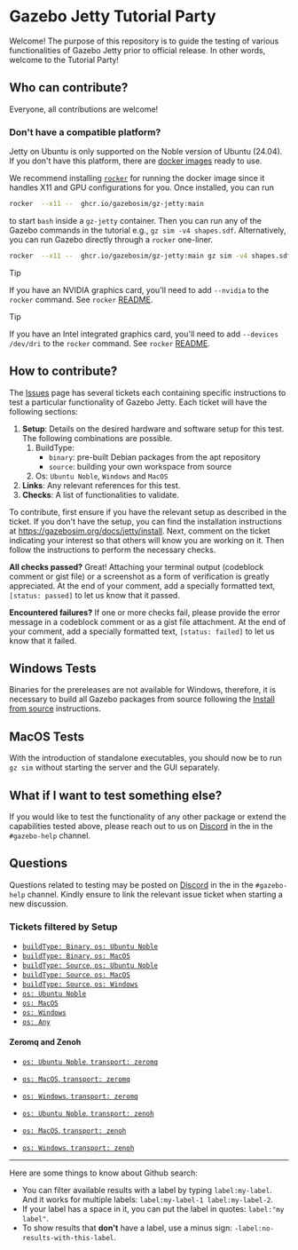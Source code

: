 # Gazebo Jetty Tutorial Party

Welcome! The purpose of this repository is to guide the testing of various functionalities of Gazebo Jetty prior to official release.
In other words, welcome to the Tutorial Party!

## Who can contribute?

Everyone, all contributions are welcome!

### Don't have a compatible platform?

Jetty on Ubuntu is only supported on the Noble version of Ubuntu (24.04). If you don't have this platform,
there are [docker images](https://github.com/gazebosim/gz-jetty/pkgs/container/gz-jetty) ready to use.

We recommend installing
[`rocker`](https://github.com/osrf/rocker?tab=readme-ov-file#installation) for
running the docker image since it handles X11 and GPU configurations for you.
Once installed, you can run

```bash
rocker  --x11 --  ghcr.io/gazebosim/gz-jetty:main
```

to start `bash` inside a `gz-jetty` container. Then you can run any of the
Gazebo commands in the tutorial e.g., `gz sim -v4 shapes.sdf`. Alternatively,
you can run Gazebo directly through a `rocker` one-liner.

```bash
rocker  --x11 --  ghcr.io/gazebosim/gz-jetty:main gz sim -v4 shapes.sdf
```

> [!TIP]
> If you have an NVIDIA graphics card, you'll need to add `--nvidia` to the `rocker` command. See `rocker` [README](https://github.com/osrf/rocker?tab=readme-ov-file#ros-2-rviz).

> [!TIP]
> If you have an Intel integrated graphics card, you'll need to add `--devices /dev/dri` to the `rocker` command.
> See `rocker` [README](https://github.com/osrf/rocker?tab=readme-ov-file#installation).

## How to contribute?

The [Issues](https://github.com/gazebosim/gazebo_test_cases/issues) page has several tickets each containing specific instructions to test a particular functionality of Gazebo Jetty.
Each ticket will have the following sections:

1. **Setup**: Details on the desired hardware and software setup for this test. The following combinations are possible.
   1. BuildType:
      - `binary`: pre-built Debian packages from the apt repository
      - `source`: building your own workspace from source
   2. Os: `Ubuntu Noble`, `Windows` and `MacOS`
2. **Links**: Any relevant references for this test.
3. **Checks**: A list of functionalities to validate.

To contribute, first ensure if you have the relevant setup as described in the ticket.
If you don't have the setup, you can find the installation instructions at <https://gazebosim.org/docs/jetty/install>.
Next, comment on the ticket indicating your interest so that others will know
you are working on it.
Then follow the instructions to perform the necessary checks.

**All checks passed?**
Great! Attaching your terminal output (codeblock comment or gist file) or a screenshot as a form of verification is greatly appreciated.
At the end of your comment, add a specially formatted text, `[status: passed]` to let us know that it passed.

**Encountered failures?**
If one or more checks fail, please provide the error message in a codeblock comment or as a gist file attachment.
At the end of your comment, add a specially formatted text, `[status: failed]` to let us know that it failed.

## Windows Tests

Binaries for the prereleases are not available for Windows, therefore, it is necessary to build
all Gazebo packages from source following the [Install from source](https://gazebosim.org/docs/jetty/install_windows_src/) instructions.

## MacOS Tests

With the introduction of standalone executables, you should now be to run `gz
sim` without starting the server and the GUI separately.

## What if I want to test something else?

If you would like to test the functionality of any other package or extend the capabilities tested above, please reach out to us on [Discord](bit.ly/GazeboDiscord) in the in the  `#gazebo-help` channel.

## Questions

Questions related to testing may be posted on [Discord](bit.ly/GazeboDiscord) in the in the  `#gazebo-help` channel. Kindly ensure to link the relevant issue ticket when starting a new discussion.

### Tickets filtered by Setup

- [`buildType: Binary`, `os: Ubuntu Noble`](https://github.com/gazebosim/gazebo_test_cases/issues?q=is:issue+is:open+label:%22buildType:+Binary%22+label:%22os:+Ubuntu+Noble%22)
- [`buildType: Binary`, `os: MacOS`](https://github.com/gazebosim/gazebo_test_cases/issues?q=is:issue+is:open+label:%22buildType:+Binary%22+label:%22os:+MacOS%22)
- [`buildType: Source`, `os: Ubuntu Noble`](https://github.com/gazebosim/gazebo_test_cases/issues?q=is:issue+is:open+label:%22buildType:+Source%22+label:%22os:+Ubuntu+Noble%22)
- [`buildType: Source`, `os: MacOS`](https://github.com/gazebosim/gazebo_test_cases/issues?q=is:issue+is:open+label:%22buildType:+Source%22+label:%22os:+MacOS%22)
- [`buildType: Source`, `os: Windows`](https://github.com/gazebosim/gazebo_test_cases/issues?q=is:issue+is:open+label:%22buildType:+Source%22+label:%22os:+Windows%22)
- [`os: Ubuntu Noble`](https://github.com/gazebosim/gazebo_test_cases/issues?q=is:issue+is:open+label:%22os:+Ubuntu+Noble%22)
- [`os: MacOS`](https://github.com/gazebosim/gazebo_test_cases/issues?q=is:issue+is:open+label:%22os:+MacOS%22)
- [`os: Windows`](https://github.com/gazebosim/gazebo_test_cases/issues?q=is:issue+is:open+label:%22os:+Windows%22)
- [`os: Any`](https://github.com/gazebosim/gazebo_test_cases/issues?q=is:issue+is:open+label:%22os:+Any%22)

#### Zeromq and Zenoh

- [`os: Ubuntu Noble`, `transport: zeromq`](https://github.com/gazebosim/gazebo_test_cases/issues?q=is:issue+is:open+label:%22os:+Ubuntu+Noble%22+label:%22transport:+zeromq%22)
- [`os: MacOS`, `transport: zeromq`](https://github.com/gazebosim/gazebo_test_cases/issues?q=is:issue+is:open+label:%22os:+MacOS%22+label:%22transport:+zeromq%22)
- [`os: Windows`, `transport: zeromq`](https://github.com/gazebosim/gazebo_test_cases/issues?q=is:issue+is:open+label:%22os:+Windows%22+label:%22transport:+zeromq%22)

- [`os: Ubuntu Noble`, `transport: zenoh`](https://github.com/gazebosim/gazebo_test_cases/issues?q=is:issue+is:open+label:%22os:+Ubuntu+Noble%22+label:%22transport:+zenoh%22)
- [`os: MacOS`, `transport: zenoh`](https://github.com/gazebosim/gazebo_test_cases/issues?q=is:issue+is:open+label:%22os:+MacOS%22+label:%22transport:+zenoh%22)
- [`os: Windows`, `transport: zenoh`](https://github.com/gazebosim/gazebo_test_cases/issues?q=is:issue+is:open+label:%22os:+Windows%22+label:%22transport:+zenoh%22)

---

Here are some things to know about Github search:

- You can filter available results with a label by typing `label:my-label`. And it works for multiple labels: `label:my-label-1 label:my-label-2`.
- If your label has a space in it, you can put the label in quotes: `label:"my label"`.
- To show results that **don't** have a label, use a minus sign: `-label:no-results-with-this-label`.
